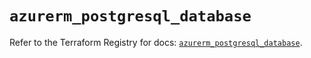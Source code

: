 # `azurerm_postgresql_database`

Refer to the Terraform Registry for docs: [`azurerm_postgresql_database`](https://registry.terraform.io/providers/hashicorp/azurerm/3.100.0/docs/resources/postgresql_database).
